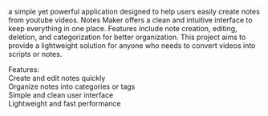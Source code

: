 a simple yet powerful application designed to help users easily create notes from youtube videos. Notes Maker offers a clean and intuitive interface to keep everything in one place. Features include note creation, editing, deletion, and categorization for better organization. This project aims to provide a lightweight solution for anyone who needs to convert videos into scripts or notes.    
       
Features:          
Create and edit notes quickly          
Organize notes into categories or tags            
Simple and clean user interface           
Lightweight and fast performance     
 
